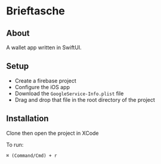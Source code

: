 # Brieftasche

## About
A wallet app written in SwiftUI.

## Setup
- Create a firebase project
- Configure the iOS app
- Download the `GoogleService-Info.plist` file
- Drag and drop that file in the root directory of the project

## Installation
Clone then open the project in XCode

To run:
```
⌘ (Command/Cmd) + r
```
